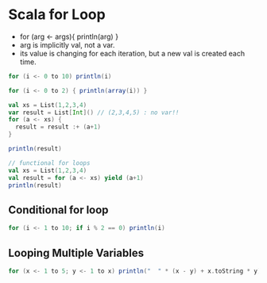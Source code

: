# Scala for Loop

- for (arg <- args){ println(arg) }
- arg is implicitly val, not a var.
- its value is changing for each iteration, but a new val is created each time.


```scala
for (i <- 0 to 10) println(i)

for (i <- 0 to 2) { println(array(i)) }
```


```scala
val xs = List(1,2,3,4)
var result = List[Int]() // (2,3,4,5) : no var!!
for (a <- xs) {
  result = result :+ (a+1)
}

println(result)
```

```scala
// functional for loops
val xs = List(1,2,3,4)
val result = for (a <- xs) yield (a+1)
println(result)
```

## Conditional for loop

```scala
for (i <- 1 to 10; if i % 2 == 0) println(i)
```

## Looping Multiple Variables

```scala
for (x <- 1 to 5; y <- 1 to x) println("  " * (x - y) + x.toString * y)
```
